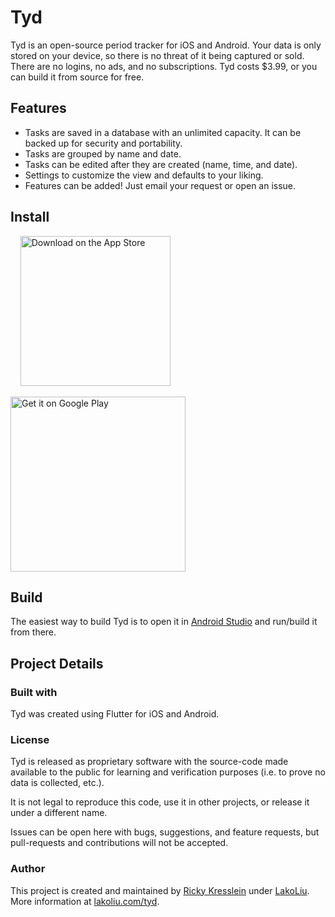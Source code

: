 # Tyd
Tyd is an open-source period tracker for iOS and Android. Your data is only stored on your device, so there is no threat of it being captured or sold. There are no logins, no ads, and no subscriptions. Tyd costs $3.99, or you can build it from source for free.

## Features
- Tasks are saved in a database with an unlimited capacity. It can be backed up for security and portability.
- Tasks are grouped by name and date.
- Tasks can be edited after they are created (name, time, and date).
- Settings to customize the view and defaults to your liking.
- Features can be added! Just email your request or open an issue.

## Install
&nbsp;&nbsp;&nbsp;&nbsp;<a href="https://apps.apple.com/app/tyd-period-tracker/id6444418659?platform=iphone"><img width='240' alt="Download on the App Store" src="https://lakoliu.com/assets/badges/app_store_black.svg"/></a>

<a href='https://play.google.com/store/apps/details?id=com.lakoliu.tyd&pcampaignid=pcampaignidMKT-Other-global-all-co-prtnr-py-PartBadge-Mar2515-1'><img width='280' alt='Get it on Google Play' src='https://play.google.com/intl/en_us/badges/static/images/badges/en_badge_web_generic.png'/></a>

## Build
The easiest way to build Tyd is to open it in [Android Studio](https://developer.android.com/studio) and run/build it from there.

## Project Details
### Built with
Tyd was created using Flutter for iOS and Android.

### License
Tyd is released as proprietary software with the source-code made available to the public for learning and verification purposes (i.e. to prove no data is collected, etc.).

It is not legal to reproduce this code, use it in other projects, or release it under a different name.

Issues can be open here with bugs, suggestions, and feature requests, but pull-requests and contributions will not be accepted.

### Author
This project is created and maintained by [Ricky Kresslein](https://kressle.in) under [LakoLiu](https://lakoliu.com). More information at [lakoliu.com/tyd](https://lakoliu.com/tyd).